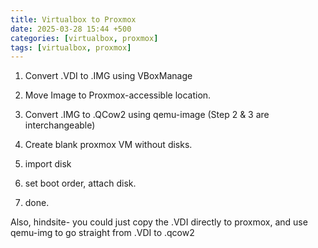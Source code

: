```yaml
---
title: Virtualbox to Proxmox
date: 2025-03-28 15:44 +500
categories: [virtualbox, proxmox]
tags: [virtualbox, proxmox]
---
```


1. Convert .VDI to .IMG using VBoxManage

2. Move Image to Proxmox-accessible location.

3. Convert .IMG to .QCow2 using qemu-image (Step 2 & 3 are interchangeable)

4. Create blank proxmox VM without disks.

5. import disk

6. set boot order, attach disk.

7. done.

Also, hindsite- you could just copy the .VDI directly to proxmox, and use qemu-img to go straight from .VDI to .qcow2
